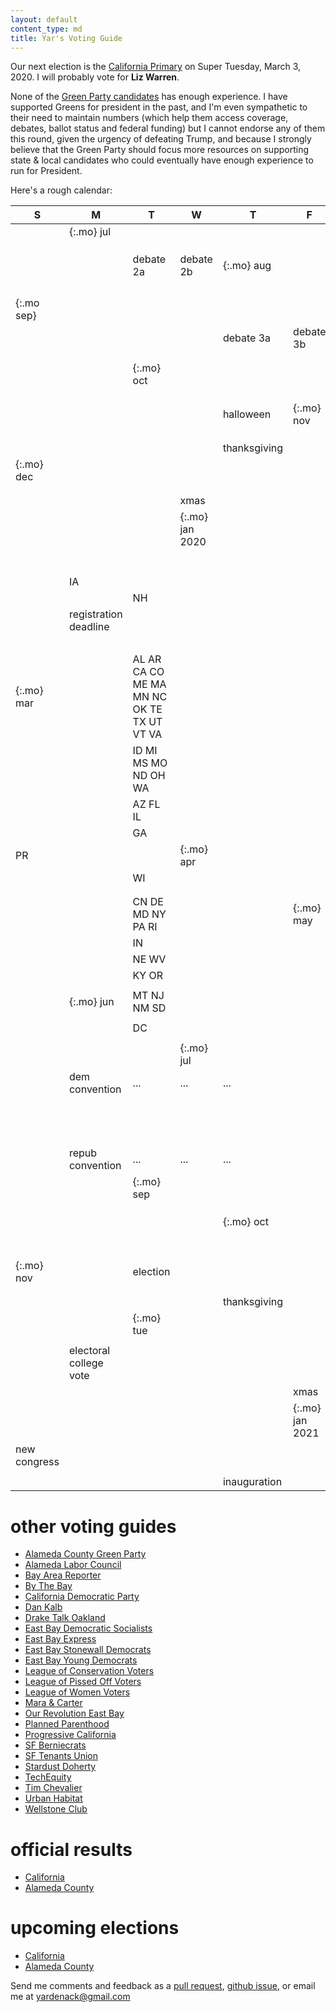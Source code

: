 ```yaml
---
layout: default
content_type: md
title: Yar's Voting Guide
---
```


Our next election is the [California Primary](https://en.wikipedia.org/wiki/2020_California_Democratic_primary) on Super Tuesday, March 3, 2020. I will probably vote for **Liz Warren**.

None of the [Green Party candidates](https://en.wikipedia.org/wiki/2020_Green_Party_presidential_primaries#Candidates) has enough experience. I have supported Greens for president in the past, and I'm even sympathetic to their need to maintain numbers (which help them access coverage, debates, ballot status and federal funding) but I cannot endorse any of them this round, given the urgency of defeating Trump, and because I strongly believe that the Green Party should focus more resources on supporting state & local candidates who could eventually have enough experience to run for President.

Here's a rough calendar:

| S | M | T | W | T | F | S |
|---|---|---|---|---|---|---|
|   | {:.mo} jul |   |   |   |   |   |
|   |   |   |   |   |   |   |
|   |   |   |   |   |   |   |
|   |   |   |   |   |   |   |
|   |   | debate 2a | debate 2b | {:.mo} aug |   |   |
|   |   |   |   |   |   |   |
|   |   |   |   |   |   |   |
|   |   |   |   |   |   |   |
|   |   |   |   |   |   |   |
| {:.mo sep} |   |   |   |   |   |   |
|   |   |   |   | debate 3a  | debate 3b |   |
|   |   |   |   |   |   |   |
|   |   |   |   |   |   |   |
|   |   | {:.mo} oct |   |   |   |   |
|   |   |   |   |   |   |   |
|   |   |   |   |   |   |   |
|   |   |   |   |   |   |   |
|   |   |   |   | halloween | {:.mo} nov |   |
|   |   |   |   |   |   |   |
|   |   |   |   |   |   |   |
|   |   |   |   |   |   |   |
|   |   |   |   | thanksgiving |   |   |
| {:.mo} dec |   |   |   |   |   |   |
|   |   |   |   |   |   |   |
|   |   |   |   |   |   |   |
|   |   |   | xmas |   |   |   |
|   |   |   | {:.mo} jan 2020 |   |   |   |
|   |   |   |   |   |   |   |
|   |   |   |   |   |   |   |
|   |   |   |   |   |   | {:.mo} feb |
|   | IA |   |   |   |   |   |
|   |   | NH |   |   |   |   |
|   | registration deadline |   |   |   |   | NV |
|   |   |   |   |   |   | SC |
| {:.mo} mar |   | AL AR CA CO ME MA MN NC OK TE TX UT VT VA  |   |   |   |   |
|   |   | ID MI MS MO ND OH WA |   |   |   |   |
|   |   | AZ FL IL |   |   |   |   |
|   |   | GA |   |   |   |   |
| PR |   |   | {:.mo} apr |   |   | AK HI LA |
|   |   | WI |   |   |   |   |
|   |   |   |   |   |   |   |
|   |   |   |   |   |   |   |
|   |   | CN DE MD NY PA RI |   |   | {:.mo} may | KS |
|   |   | IN |   |   |   |   |
|   |   | NE WV |   |   |   |   |
|   |   | KY OR |   |   |   |   |
|   |   |   |   |   |   |   |
|   | {:.mo} jun | MT NJ NM SD |   |   |   |   |
|   |   |   |   |   |   |   |
|   |   | DC |   |   |   |   |
|   |   |   |   |   |   |   |
|   |   |   | {:.mo} jul |   |   |   |
|   | dem convention  | ... | ... | ... |   |   |
|   |   |   |   |   |   |   |
|   |   |   |   |   |   |   |
|   |   |   |   |   |   | {:.mo} aug |
|   |   |   |   |   |   |   |
|   |   |   |   |   |   |   |
|   |   |   |   |   |   |   |
|   | repub convention | ... | ... | ... |   |   |
|   |   | {:.mo} sep |   |   |   |   |
|   |   |   |   |   |   |   |
|   |   |   |   |   |   |   |
|   |   |   |   |   |   |   |
|   |   |   |   | {:.mo} oct |   |   |
|   |   |   |   |   |   |   |
|   |   |   |   |   |   |   |
|   |   |   |   |   |   |   |
|   |   |   |   |   |   | halloween |
| {:.mo} nov |   | election |   |   |   |   |
|   |   |   |   |   |   |   |
|   |   |   |   |   |   |   |
|   |   |   |   | thanksgiving |   |   |
|   |   | {:.mo} tue |   |   |   |   |
|   |   |   |   |   |   |   |
|   | electoral college vote |   |   |   |   |   |
|   |   |   |   |   | xmas |   |
|   |   |   |   |   | {:.mo} jan 2021 |   |
| new congress |   |   |   |   |   |   |
|   |   |   |   |   |   |   |
|   |   |   |   | inauguration |   |   |

# other voting guides

* [Alameda County Green Party](https://acgreens.wordpress.com/voter-guides/)
* [Alameda Labor Council](http://alamedalabor.org/2018/08/09/new-endorsements-for-the-alc/)
* [Bay Area Reporter](https://www.ebar.com/news/news//266598/bay_area_reporter_election_endorsements)
* [By The Bay](https://www.bythebay.cool/ballot-preview/)
* [California Democratic Party](https://www.cadem.org/vote/endorsements)
* [Dan Kalb](https://www.dankalb.net/dan-s-ballot-recommendations-nov-18)
* [Drake Talk Oakland](https://draketalkoakland.com/2018/08/23/towards-a-new-city-council-in-turbulent-times/)
* [East Bay Democratic Socialists](https://www.eastbaydsa.org/)
* [East Bay Express](https://www.eastbayexpress.com/oakland/our-november-2018-endorsement-guide/Content?oid=21443046&showFullText=true)
* [East Bay Stonewall Democrats](http://eastbaystonewalldemocrats.org/)
* [East Bay Young Democrats](https://www.ebyd.org/endorsements/)
* [League of Conservation Voters](http://www.ecovote.org/page/endorsements)
* [League of Pissed Off Voters](http://www.theleaguesf.org/voter_guides)
* [League of Women Voters](https://lwvc.org/vote/elections/ballot-recommendations)
* [Mara & Carter](https://docs.google.com/spreadsheets/d/11BPvzeIkJHUGY54rXlpltwqNjx3_gg6ENlwPh8tuosk/edit)
* [Our Revolution East Bay](https://www.facebook.com/OurRevolutionEastBay/photos/a.1882837791745440/2349240395105175/)
* [Planned Parenthood](http://www.ppactionca.org/local-info/mar-monte/voter-guide-2018.html)
* [Progressive California](http://politics.voxpublica.org/)
* [SF Berniecrats](http://www.sfberniecrats.com/november_2018_endorsements)
* [SF Tenants Union](https://www.sftu.org/endorsements/)
* [Stardust Doherty](http://stardustdoherty.org/wordpress/?p=9471)
* [TechEquity](https://techequitycollaborative.org/wp-content/uploads/2018/10/TechEquity-Voter-Guide-Election-2018.pdf)
* [Tim Chevalier](https://tim.dreamwidth.org/2051420.html)
* [Urban Habitat](https://urbanhabitat.org/urban-habitats-fall-2018-voter-guide)
* [Wellstone Club](http://wellstoneclub.org/current-endorsements/)

# official results

* [California](https://vote.sos.ca.gov/)
* [Alameda County](https://acgov.org/rovresults/235/index.htm)

# upcoming elections

* [California](https://www.sos.ca.gov/elections/upcoming-elections/)
* [Alameda County](https://www.acvote.org/election-information/elections)

Send me comments and feedback as a [pull request](https://github.com/yar-votes/yar-votes.github.io/pulls), [github issue](https://github.com/yar-votes/yar-votes.github.io/issues), or email me at [yardenack@gmail.com](mailto:yardenack@gmail.com)
